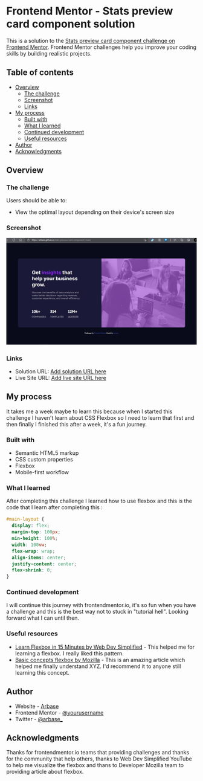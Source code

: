 # Frontend Mentor - Stats preview card component solution

This is a solution to the [Stats preview card component challenge on Frontend Mentor](https://www.frontendmentor.io/challenges/stats-preview-card-component-8JqbgoU62). Frontend Mentor challenges help you improve your coding skills by building realistic projects. 

## Table of contents

- [Overview](#overview)
  - [The challenge](#the-challenge)
  - [Screenshot](#screenshot)
  - [Links](#links)
- [My process](#my-process)
  - [Built with](#built-with)
  - [What I learned](#what-i-learned)
  - [Continued development](#continued-development)
  - [Useful resources](#useful-resources)
- [Author](#author)
- [Acknowledgments](#acknowledgments)

## Overview

### The challenge

Users should be able to:

- View the optimal layout depending on their device's screen size

### Screenshot

![Design preview for this challenge by me](./screenshot.jpg)

### Links

- Solution URL: [Add solution URL here](https://www.frontendmentor.io/solutions/stats-preview-card-component-using-flexbox-52agszacA)
- Live Site URL: [Add live site URL here](https://arbase.github.io/stats-preview-card-component-main/)

## My process
 It takes me a week maybe to learn this because when I started this challenge I haven't learn about CSS Flexbox
 so I need to learn that first and then finally I finished this after a week, it's a fun journey.
### Built with

- Semantic HTML5 markup
- CSS custom properties
- Flexbox
- Mobile-first workflow

### What I learned

After completing this challenge I learned how to use flexbox and this is the code that I learn after completing this :

```css
#main-layout {
  display: flex;
  margin-top: 100px;
  min-height: 100%;
  width: 100vw;
  flex-wrap: wrap;
  align-items: center;
  justify-content: center;
  flex-shrink: 0;
}
```

### Continued development

I will continue this journey with frontendmentor.io, it's so fun when you have a challenge and this is the best way not to stuck in "tutorial hell". Looking forward what I can until then.

### Useful resources

- [Learn Flexbox in 15 Minutes by Web Dev Simplified](https://www.youtube.com/watch?v=fYq5PXgSsbE&t=2s) - This helped me for learning a flexbox. I really liked this pattern.
- [Basic concepts flexbox by Mozilla](https://developer.mozilla.org/en-US/docs/Web/CSS/CSS_Flexible_Box_Layout/Basic_Concepts_of_Flexbox) - This is an amazing article which helped me finally understand XYZ. I'd recommend it to anyone still learning this concept.

## Author

- Website - [Arbase](https://arbase.github.io)
- Frontend Mentor - [@yourusername](https://www.frontendmentor.io/profile/yourusername)
- Twitter - [@arbase_](https://www.twitter.com/arbase_)

## Acknowledgments

Thanks for frontendmentor.io teams that providing challenges and thanks for the community that help others, thanks to Web Dev Simplified YouTube to help me visualize the flexbox and thans to Developer Mozilla team to providing article about flexbox.
